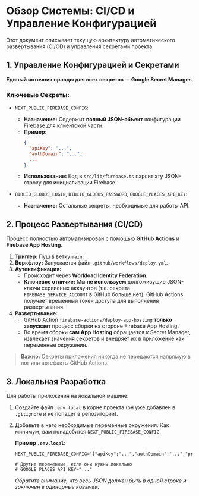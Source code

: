 # Обзор Системы: CI/CD и Управление Конфигурацией

Этот документ описывает текущую архитектуру автоматического развертывания (CI/CD) и управления секретами проекта.

## 1. Управление Конфигурацией и Секретами

**Единый источник правды для всех секретов — Google Secret Manager.**

### Ключевые Секреты:

*   `NEXT_PUBLIC_FIREBASE_CONFIG`:
    *   **Назначение:** Содержит **полный JSON-объект** конфигурации Firebase для клиентской части.
    *   **Пример:**
        ```json
        {
          "apiKey": "...",
          "authDomain": "...",
          ...
        }
        ```
    *   **Использование:** Код в `src/lib/firebase.ts` парсит эту JSON-строку для инициализации Firebase.

*   `BIBLIO_GLOBUS_LOGIN`, `BIBLIO_GLOBUS_PASSWORD`, `GOOGLE_PLACES_API_KEY`:
    *   **Назначение:** Остальные секреты, необходимые для работы API.

## 2. Процесс Развертывания (CI/CD)

Процесс полностью автоматизирован с помощью **GitHub Actions** и **Firebase App Hosting**.

1.  **Триггер:** Пуш в ветку `main`.
2.  **Воркфлоу:** Запускается файл `.github/workflows/deploy.yml`.
3.  **Аутентификация:**
    *   Происходит через **Workload Identity Federation**.
    *   **Ключевое отличие:** Мы **не используем** долгоживущие JSON-ключи сервисных аккаунтов (т.е. секрета `FIREBASE_SERVICE_ACCOUNT` в GitHub больше нет). GitHub Actions получает временный токен доступа для выполнения развертывания.
4.  **Развертывание:**
    *   GitHub Action `firebase-actions/deploy-app-hosting` **только запускает** процесс сборки на стороне Firebase App Hosting.
    *   Во время сборки **сам App Hosting** обращается к Secret Manager, извлекает значения секретов и внедряет их в приложение как переменные окружения.

> **Важно:** Секреты приложения никогда не передаются напрямую в лог или артефакты GitHub Actions.

## 3. Локальная Разработка

Для работы приложения на локальной машине:

1.  Создайте файл `.env.local` в корне проекта (он уже добавлен в `.gitignore` и не попадет в репозиторий).
2.  Добавьте в него необходимые переменные окружения. Как минимум, вам понадобится `NEXT_PUBLIC_FIREBASE_CONFIG`.

    **Пример `.env.local`:**
    ```
    NEXT_PUBLIC_FIREBASE_CONFIG='{"apiKey":"...","authDomain":"...","projectId":"...","storageBucket":"...","messagingSenderId":"...","appId":"..."}'
    
    # Другие переменные, если они нужны локально
    # GOOGLE_PLACES_API_KEY="..."
    ```
    *Обратите внимание, что весь JSON должен быть в одной строке и заключен в одинарные кавычки.*